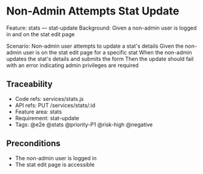 # Non-Admin Attempts Stat Update
Feature: stats — stat-update
  Background:
    Given a non-admin user is logged in and on the stat edit page

  Scenario: Non-admin user attempts to update a stat's details
    Given the non-admin user is on the stat edit page for a specific stat
    When the non-admin updates the stat's details and submits the form
    Then the update should fail with an error indicating admin privileges are required

## Traceability
- Code refs: services/stats.js
- API refs: PUT /services/stats/:id
- Feature area: stats
- Requirement: stat-update
- Tags: @e2e @stats @priority-P1 @risk-high @negative

## Preconditions
- The non-admin user is logged in
- The stat edit page is accessible
